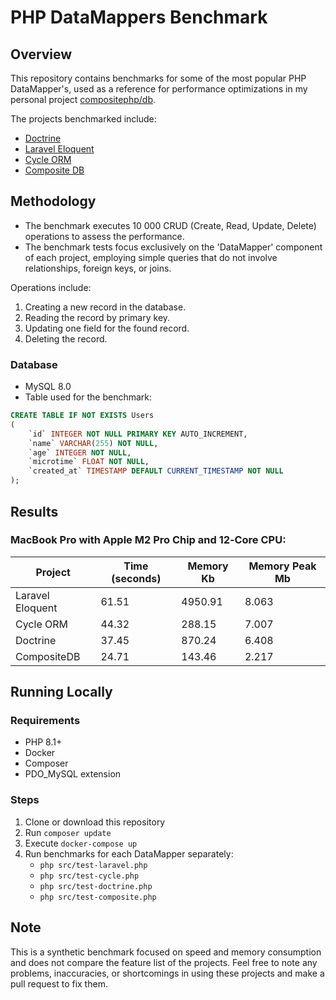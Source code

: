# PHP DataMappers Benchmark

## Overview
This repository contains benchmarks for some of the most popular PHP DataMapper's, used as a reference for performance 
optimizations in my personal project [compositephp/db](https://github.com/compositephp/db). 

The projects benchmarked include:
- [Doctrine](https://www.doctrine-project.org/)
- [Laravel Eloquent](https://laravel.com/docs/8.x/eloquent)
- [Cycle ORM](https://cycle-orm.dev/)
- [Composite DB](https://github.com/compositephp/db/)

## Methodology
* The benchmark executes 10 000 CRUD (Create, Read, Update, Delete) operations to assess the performance.
* The benchmark tests focus exclusively on the 'DataMapper' component of each project, employing simple queries that do 
not involve relationships, foreign keys, or joins.

Operations include:
1. Creating a new record in the database.
2. Reading the record by primary key.
3. Updating one field for the found record.
4. Deleting the record.

### Database
- MySQL 8.0
- Table used for the benchmark:
```sql
CREATE TABLE IF NOT EXISTS Users
(
    `id` INTEGER NOT NULL PRIMARY KEY AUTO_INCREMENT,
    `name` VARCHAR(255) NOT NULL,
    `age` INTEGER NOT NULL,
    `microtime` FLOAT NOT NULL,
    `created_at` TIMESTAMP DEFAULT CURRENT_TIMESTAMP NOT NULL
);
```

## Results

### MacBook Pro with Apple M2 Pro Chip and 12‑Core CPU:

| Project          | Time (seconds) | Memory Kb | Memory Peak Mb |
|------------------|----------------|-----------|----------------|
| Laravel Eloquent | 61.51          | 4950.91   | 8.063          |
| Cycle ORM        | 44.32          | 288.15    | 7.007          |
| Doctrine         | 37.45          | 870.24    | 6.408          |
| CompositeDB      | 24.71          | 143.46    | 2.217          |

## Running Locally

### Requirements
* PHP 8.1+
* Docker
* Composer
* PDO_MySQL extension

### Steps
1. Clone or download this repository
2. Run `composer update`
3. Execute `docker-compose up`
4. Run benchmarks for each DataMapper separately:
   * `php src/test-laravel.php`
   * `php src/test-cycle.php`
   * `php src/test-doctrine.php`
   * `php src/test-composite.php`

## Note
This is a synthetic benchmark focused on speed and memory consumption and does not compare the feature list of the projects. 
Feel free to note any problems, inaccuracies, or shortcomings in using these projects and make a pull request to fix them.